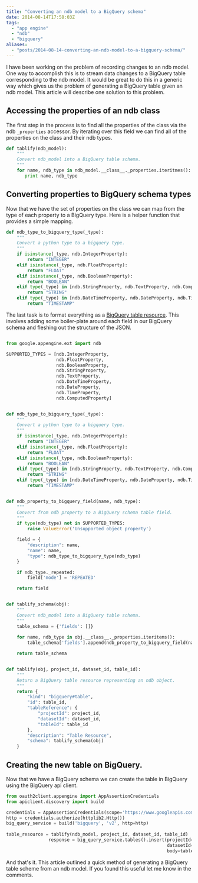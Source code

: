 ```yaml
---
title: "Converting an ndb model to a BigQuery schema"
date: 2014-08-14T17:58:03Z
tags: 
  - "app engine"
  - "ndb"
  - "bigquery"
aliases:
  - "posts/2014-08-14-converting-an-ndb-model-to-a-bigquery-schema/"
---
```


I have been working on the problem of recording changes to an ndb model. One way to accomplish this is to stream data changes to a BigQuery table corresponding to the ndb model. It would be great to do this in a generic way which gives us the problem of generating a BigQuery table given an ndb model. This article will describe one solution to this problem.

<!--more-->

## Accessing the properties of an ndb class

The first step in the process is to find all the properties of the class via the
ndb `_properties` accessor. By iterating over this field we can find all of the
properties on the class and their ndb types.

```python
def tablify(ndb_model):
    """
    Convert ndb_model into a BigQuery table schema.
    """
    for name, ndb_type in ndb_model.__class__._properties.iteritmes():
       print name, ndb_type
```

## Converting properties to BigQuery schema types

Now that we have the set of properties on the class we can map from the type of
each property to a BigQuery type. Here is a helper function that provides a
simple mapping.

```python
def ndb_type_to_bigquery_type(_type):
    """
    Convert a python type to a bigquery type.
    """
    if isinstance(_type, ndb.IntegerProperty):
        return "INTEGER"
    elif isinstance(_type, ndb.FloatProperty):
        return "FLOAT"
    elif isinstance(_type, ndb.BooleanProperty):
        return "BOOLEAN"
    elif type(_type) in [ndb.StringProperty, ndb.TextProperty, ndb.ComputedProperty]:
        return "STRING"
    elif type(_type) in [ndb.DateTimeProperty, ndb.DateProperty, ndb.TimeProperty]:
        return "TIMESTAMP"
```

The last task is to format everything as a [BigQuery table
resource](https://developers.google.com/bigquery/docs/reference/v2/tables). This
involves adding some boiler-plate around each field in our BigQuery schema and
fleshing out the structure of the JSON.

```python

from google.appengine.ext import ndb

SUPPORTED_TYPES = [ndb.IntegerProperty,
                   ndb.FloatProperty,
                   ndb.BooleanProperty,
                   ndb.StringProperty,
                   ndb.TextProperty,
                   ndb.DateTimeProperty,
                   ndb.DateProperty,
                   ndb.TimeProperty,
                   ndb.ComputedProperty]


def ndb_type_to_bigquery_type(_type):
    """
    Convert a python type to a bigquery type.
    """
    if isinstance(_type, ndb.IntegerProperty):
        return "INTEGER"
    elif isinstance(_type, ndb.FloatProperty):
        return "FLOAT"
    elif isinstance(_type, ndb.BooleanProperty):
        return "BOOLEAN"
    elif type(_type) in [ndb.StringProperty, ndb.TextProperty, ndb.ComputedProperty]:
        return "STRING"
    elif type(_type) in [ndb.DateTimeProperty, ndb.DateProperty, ndb.TimeProperty]:
        return "TIMESTAMP"


def ndb_property_to_bigquery_field(name, ndb_type):
    """
    Convert from ndb property to a BigQuery schema table field.
    """
    if type(ndb_type) not in SUPPORTED_TYPES:
        raise ValueError('Unsupported object property')

    field = {
        "description": name,
        "name": name,
        "type": ndb_type_to_bigquery_type(ndb_type)
    }

    if ndb_type._repeated:
        field['mode'] = 'REPEATED'

    return field


def tablify_schema(obj):
    """
    Convert ndb_model into a BigQuery table schema.
    """
    table_schema = {'fields': []}
    
    for name, ndb_type in obj.__class__._properties.iteritems():
        table_schema['fields'].append(ndb_property_to_bigquery_field(name, ndb_type))

    return table_schema


def tablify(obj, project_id, dataset_id, table_id):
    """
    Return a BigQuery table resource representing an ndb object.
    """
    return {
        "kind": "bigquery#table",
        "id": table_id,
        "tableReference": {
            "projectId": project_id,
            "datasetId": dataset_id,
            "tableId": table_id
        },
        "description": "Table Resource",
        "schema": tablify_schema(obj)
    }
```

## Creating the new table on BigQuery.

Now that we have a BigQuery schema we can create the table in BigQuery using the BigQuery api client.

```python
from oauth2client.appengine import AppAssertionCredentials
from apiclient.discovery import build

credentials = AppAssertionCredentials(scope='https://www.googleapis.com/auth/bigquery')
http = credentials.authorize(httplib2.Http())
big_query_service = build('bigquery', 'v2', http=http)
        
table_resource = tablify(ndb_model, project_id, dataset_id, table_id)
                response = big_query_service.tables().insert(projectId=project_id,
                                                             datasetId=dataset_id,
                                                             body=table_resource).execute()
```

And that's it. This article outlined a quick method of generating a BigQuery
table scheme from an ndb model. If you found this useful let me know in the
comments.
